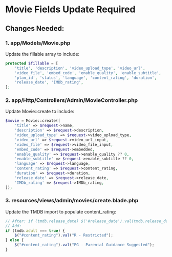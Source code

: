 # Movie Fields Update Required

## Changes Needed:

### 1. app/Models/Movie.php

Update the fillable array to include:

```php
protected $fillable = [
    'title', 'description', 'video_upload_type', 'video_url',
    'video_file', 'embed_code', 'enable_quality', 'enable_subtitle',
    'plan_id', 'status', 'language', 'content_rating', 'duration',
    'release_date', 'IMDb_rating',
];
```

### 2. app/Http/Controllers/Admin/MovieController.php

Update Movie::create to include:

```php
$movie = Movie::create([
    'title' => $request->name,
    'description' => $request->description,
    'video_upload_type' => $request->video_upload_type,
    'video_url' => $request->video_url_input,
    'video_file' => $request->video_file_input,
    'embed_code' => $request->embedded,
    'enable_quality' => $request->enable_quality ?? 0,
    'enable_subtitle' => $request->enable_subtitle ?? 0,
    'language' => $request->language,
    'content_rating' => $request->content_rating,
    'duration' => $request->duration,
    'release_date' => $request->release_date,
    'IMDb_rating' => $request->IMDb_rating,
]);
```

### 3. resources/views/admin/movies/create.blade.php

Update the TMDB import to populate content_rating:

```javascript
// After: if (tmdb.release_date) $('#release_date').val(tmdb.release_date);
// Add:
if (tmdb.adult === true) {
    $("#content_rating").val("R - Restricted");
} else {
    $("#content_rating").val("PG - Parental Guidance Suggested");
}
```
